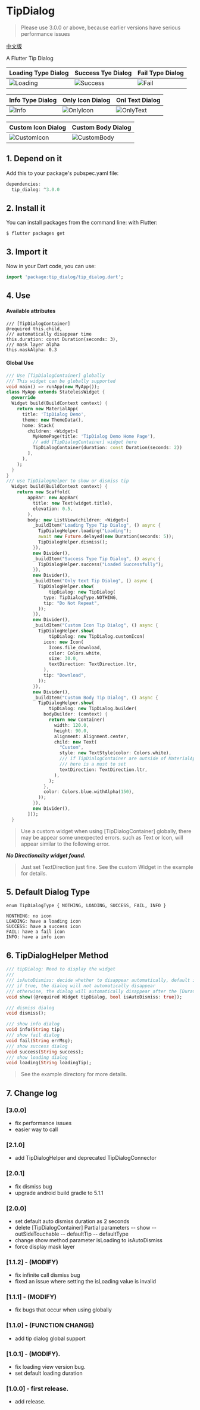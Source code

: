 # TipDialog
> Please use 3.0.0 or above, because earlier versions have serious performance issues

[中文版](https://github.com/inRush/TipDialog/blob/master/README.zh-CN.md)

A Flutter Tip Dialog

| Loading Type Dialog | Success Tye Dialog | Fail Type Dialog |
| --- | --- | --- |
|  ![Loading](https://raw.githubusercontent.com/inRush/Resources/master/images/tip-dialog/loading.jpeg) | ![Success](https://raw.githubusercontent.com/inRush/Resources/master/images/tip-dialog/success.jpeg)| ![Fail](https://raw.githubusercontent.com/inRush/Resources/master/images/tip-dialog/failed.jpeg) |


| Info Type Dialog | Only Icon Dialog | Onl Text Dialog  |
| --- | --- | --- |
| ![Info](https://raw.githubusercontent.com/inRush/Resources/master/images/tip-dialog/info.jpeg)| ![OnlyIcon](https://raw.githubusercontent.com/inRush/Resources/master/images/tip-dialog/only-icon.jpeg)| ![OnlyText](https://raw.githubusercontent.com/inRush/Resources/master/images/tip-dialog/only-text.jpeg)|


| Custom Icon Dialog | Custom Body Dialog |
| --- | --- |
| ![CustomIcon](https://raw.githubusercontent.com/inRush/Resources/master/images/tip-dialog/custom-icon.jpeg)| ![CustomBody](https://raw.githubusercontent.com/inRush/Resources/master/images/tip-dialog/custom-body.jpeg)|


## 1. Depend on it
Add this to your package's pubspec.yaml file:

``` dart
dependencies:
  tip_dialog: ^3.0.0
```
## 2. Install it
You can install packages from the command line:
with Flutter:

```
$ flutter packages get
```
## 3. Import it
Now in your Dart code, you can use:

```dart
import 'package:tip_dialog/tip_dialog.dart';
```
## 4. Use
#### Available attributes

```
/// [TipDialogContainer]
@required this.child,
/// automatically disappear time
this.duration: const Duration(seconds: 3),
/// mask layer alpha
this.maskAlpha: 0.3
```

#### Global Use
```dart
/// Use [TipDialogContainer] globally
/// This widget can be globally supported
void main() => runApp(new MyApp());
class MyApp extends StatelessWidget {
  @override
  Widget build(BuildContext context) {
    return new MaterialApp(
      title: 'TipDialog Demo',
      theme: new ThemeData(),
      home: Stack(
        children: <Widget>[
          MyHomePage(title: 'TipDialog Demo Home Page'),
          // add [TipDialogContainer] widget here
          TipDialogContainer(duration: const Duration(seconds: 2))
        ],
      ),
    );
  }
}
/// use TipDialogHelper to show or dismiss tip
  Widget build(BuildContext context) {
    return new Scaffold(
        appBar: new AppBar(
          title: new Text(widget.title),
          elevation: 0.5,
        ),
        body: new ListView(children: <Widget>[
          _buildItem("Loading Type Tip Dialog", () async {
            TipDialogHelper.loading("Loading");
            await new Future.delayed(new Duration(seconds: 5));
            TipDialogHelper.dismiss();
          }),
          new Divider(),
          _buildItem("Success Type Tip Dialog", () async {
            TipDialogHelper.success("Loaded Successfully");
          }),
          new Divider(),
          _buildItem("Only text Tip Dialog", () async {
            TipDialogHelper.show(
                tipDialog: new TipDialog(
              type: TipDialogType.NOTHING,
              tip: "Do Not Repeat",
            ));
          }),
          new Divider(),
          _buildItem("Custom Icon Tip Dialog", () async {
            TipDialogHelper.show(
                tipDialog: new TipDialog.customIcon(
              icon: new Icon(
                Icons.file_download,
                color: Colors.white,
                size: 30.0,
                textDirection: TextDirection.ltr,
              ),
              tip: "Download",
            ));
          }),
          new Divider(),
          _buildItem("Custom Body Tip Dialog", () async {
            TipDialogHelper.show(
                tipDialog: new TipDialog.builder(
              bodyBuilder: (context) {
                return new Container(
                  width: 120.0,
                  height: 90.0,
                  alignment: Alignment.center,
                  child: new Text(
                    "Custom",
                    style: new TextStyle(color: Colors.white),
                    /// if TipDialogContainer are outside of MaterialApp,
                    /// here is a must to set
                    textDirection: TextDirection.ltr,
                  ),
                );
              },
              color: Colors.blue.withAlpha(150),
            ));
          }),
          new Divider(),
        ]));
  }
```

>Use a custom widget when using [TipDialogContainer] globally, there may be appear some unexpected errors.
>such as Text or Icon, will appear similar to the following error.

***No Directionality widget found.***

>Just set TextDirection just fine. See the custom Widget in the example for details.

## 5. Default Dialog Type
```
enum TipDialogType { NOTHING, LOADING, SUCCESS, FAIL, INFO }

NONTHING: no icon
LOADING: have a loading icon
SUCCESS: have a success icon
FAIL: have a fail icon
INFO: have a info icon
```
## 6. TipDialogHelper Method

```dart
/// tipDialog: Need to display the widget
///
/// isAutoDismiss: decide whether to disappear automatically, default is true
/// if true, the dialog will not automatically disappear
/// otherwise, the dialog will automatically disappear after the [Duration] set by [TipDialogContainer]
void show({@required Widget tipDialog, bool isAutoDismiss: true});

/// dismiss dialog
void dismiss();

/// show info dialog
void info(String tip);
/// show fail dialog
void fail(String errMsg);
/// show success dialog
void success(String success);
/// show loading dialog
void loading(String loadingTip);
```

>See the example directory for more details.


## 7. Change log

### [3.0.0]

* fix performance issues
* easier way to call

### [2.1.0]

* add TipDialogHelper and deprecated TipDialogConnector

### [2.0.1]

* fix dismiss bug
* upgrade android build gradle to 5.1.1

### [2.0.0] 

* set default auto dismiss duration as 2 seconds
* delete [TipDialogContainer] Partial parameters
    -- show
    -- outSideTouchable
    -- defaultTip
    -- defaultType
* change show method parameter isLoading to isAutoDismiss
* force display mask layer

### [1.1.2] - (MODIFY)

* fix infinite call dismiss bug
* fixed an issue where setting the isLoading value is invalid

### [1.1.1] - (MODIFY)

* fix bugs that occur when using globally

### [1.1.0] - (FUNCTION CHANGE)

* add tip dialog global support

### [1.0.1] - (MODIFY).

* fix loading view version bug.
* set default loading duration

### [1.0.0] - first release.

* add release.
